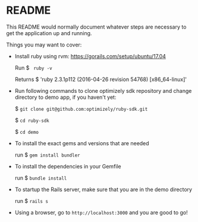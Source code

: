 # README

This README would normally document whatever steps are necessary to get the
application up and running.

Things you may want to cover:

* Install ruby using rvm:
  https://gorails.com/setup/ubuntu/17.04

    Run $ ` ruby -v`
    
    Returns $ 'ruby 2.3.1p112 (2016-04-26 revision 54768) [x86_64-linux]'

* Run following commands to clone optimizely sdk repository and change directory to demo app, if you haven't yet:
  
    $ `git clone git@github.com:optimizely/ruby-sdk.git`
    
    $ `cd ruby-sdk`
    
    $ `cd demo`

* To install the exact gems and versions that are needed

    run $ `gem install bundler`


* To install the dependencies in your Gemfile 

    run $ `bundle install`

* To startup the Rails server, make sure that you are in the demo directory

    run $ `rails s`

* Using a browser, go to `http://localhost:3000` and you are good to go!
